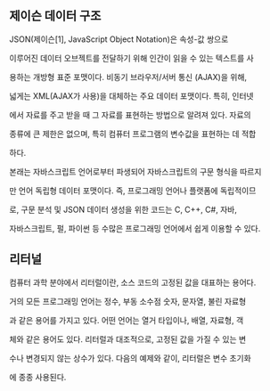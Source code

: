 ## 제이슨 데이터 구조

JSON(제이슨[1], JavaScript Object Notation)은 속성-값 쌍으로 

이루어진 데이터 오브젝트를 전달하기 위해 인간이 읽을 수 있는 텍스트를 사

용하는 개방형 표준 포맷이다. 비동기 브라우저/서버 통신 (AJAX)을 위해, 

넓게는 XML(AJAX가 사용)을 대체하는 주요 데이터 포맷이다. 특히, 인터넷

에서 자료를 주고 받을 때 그 자료를 표현하는 방법으로 알려져 있다. 자료의 

종류에 큰 제한은 없으며, 특히 컴퓨터 프로그램의 변수값을 표현하는 데 적합

하다.

본래는 자바스크립트 언어로부터 파생되어 자바스크립트의 구문 형식을 따르지

만 언어 독립형 데이터 포맷이다. 즉, 프로그래밍 언어나 플랫폼에 독립적이므

로, 구문 분석 및 JSON 데이터 생성을 위한 코드는 C, C++, C#, 자바, 

자바스크립트, 펄, 파이썬 등 수많은 프로그래밍 언어에서 쉽게 이용할 수 있다.

## 리터널

컴퓨터 과학 분야에서 리터럴이란, 소스 코드의 고정된 값을 대표하는 용어다. 

거의 모든 프로그래밍 언어는 정수, 부동 소수점 숫자, 문자열, 불린 자료형

과 같은 용어를 가지고 있다. 어떤 언어는 열거 타입이나, 배열, 자료형, 객

체와 같은 용어도 있다. 리터럴과 대조적으로, 고정된 값을 가질 수 있는 변

수나 변경되지 않는 상수가 있다. 다음의 예제와 같이, 리터럴은 변수 초기화

에 종종 사용된다.
